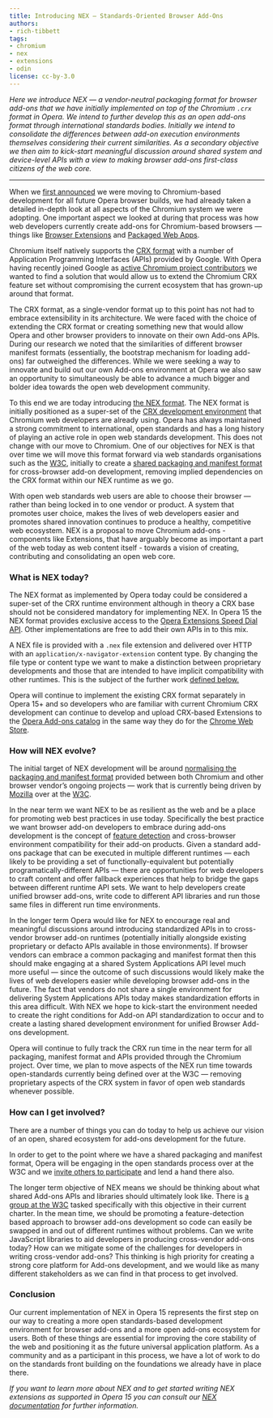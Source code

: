 ```yaml
---
title: Introducing NEX — Standards-Oriented Browser Add-Ons
authors:
- rich-tibbett
tags:
- chromium
- nex
- extensions
- odin
license: cc-by-3.0
---
```


_Here we introduce NEX — a vendor-neutral packaging format for browser add-ons that we have initially implemented on top of the Chromium `.crx` format in Opera. We intend to further develop this as an open add-ons format through international standards bodies. Initially we intend to consolidate the differences between add-on execution environments themselves considering their current similarities. As a secondary objective we then aim to kick-start meaningful discussion around shared system and device-level APIs with a view to making browser add-ons first-class citizens of the web core._

----

When we [first announced](http://business.opera.com/press/releases/general/opera-gears-up-at-300-million-users) we were moving to Chromium-based development for all future Opera browser builds, we had already taken a detailed in-depth look at all aspects of the Chromium system we were adopting. One important aspect we looked at during that process was how web developers currently create add-ons for Chromium-based browsers — things like [Browser Extensions](http://developer.chrome.com/extensions/index.html) and [Packaged Web Apps](http://developer.chrome.com/apps/about_apps.html).

Chromium itself natively supports the [CRX format](http://developer.chrome.com/extensions/crx.html) with a number of Application Programming Interfaces (APIs) provided by Google. With Opera having recently joined Google as [active Chromium project contributors](http://my.opera.com/ODIN/blog/2013/03/22/operas-webkit-patches) we wanted to find a solution that would allow us to extend the Chromium CRX feature set without compromising the current ecosystem that has grown-up around that format.

The CRX format, as a single-vendor format up to this point has not had to embrace extensibility in its architecture. We were faced with the choice of extending the CRX format or creating something new that would allow Opera and other browser providers to innovate on their own Add-ons APIs. During our research we noted that the similarities of different browser manifest formats (essentially, the bootstrap mechanism for loading add-ons) far outweighed the differences. While we were seeking a way to innovate and build out our own Add-ons environment at Opera we also saw an opportunity to simultaneously be able to advance a much bigger and bolder idea towards the open web development community.

To this end we are today introducing [the NEX format](https://dev.opera.com/extension-docs/tut_architecture_overview.html). The NEX format is initially positioned as a super-set of the [CRX development environment](http://developer.chrome.com/extensions/getstarted.html) that Chromium web developers are already using. Opera has always maintained a strong commitment to international, open standards and has a long history of playing an active role in open web standards development. This does not change with our move to Chromium. One of our objectives for NEX is that over time we will move this format forward via web standards organisations such as the [W3C](http://www.w3.org/), initially to create a [shared packaging and manifest format](http://manifest.sysapps.org) for cross-browser add-on development, removing implied dependencies on the CRX format within our NEX runtime as we go.

With open web standards web users are able to choose their browser — rather than being locked in to one vendor or product. A system that promotes user choice, makes the lives of web developers easier and promotes shared innovation continues to produce a healthy, competitive web ecosystem. NEX is a proposal to move Chromium add-ons - components like Extensions, that have arguably become as important a part of the web today as web content itself - towards a vision of creating, contributing and consolidating an open web core.

### What is NEX today?

The NEX format as implemented by Opera today could be considered a super-set of the CRX runtime environment although in theory a CRX base should not be considered mandatory for implementing NEX.  In Opera 15 the NEX format provides exclusive access to the [Opera Extensions Speed Dial API](https://dev.opera.com/articles/view/creating-opera-speed-dial-extensions/). Other implementations are free to add their own APIs in to this mix.

A NEX file is provided with a `.nex` file extension and delivered over HTTP with an `application/x-navigator-extension` content type. By changing the file type or content type we want to make a distinction between proprietary developments and those that are intended to have implicit compatibility with other runtimes. This is the subject of the further work [defined below.](#evolution)

Opera will continue to implement the existing CRX format separately in Opera 15+ and so developers who are familiar with current Chromium CRX development can continue to develop and upload CRX-based Extensions to the [Opera Add-ons catalog](https://addons.opera.com/en/extensions/) in the same way they do for the [Chrome Web Store](https://chrome.google.com/webstore).

### How will NEX evolve?

The initial target of NEX development will be around [normalising the packaging and manifest format](http://manifest.sysapps.org) provided between both Chromium and other browser vendor’s ongoing projects — work that is currently being driven by [Mozilla](http://www.mozilla.org/en-US/) over at the [W3C](http://www.w3.org/).

In the near term we want NEX to be as resilient as the web and be a place for promoting web best practices in use today. Specifically the best practice we want browser add-on developers to embrace during add-ons development is the concept of [feature detection](http://www.nczonline.net/blog/2009/12/29/feature-detection-is-not-browser-detection/) and cross-browser environment compatibility for their add-on products. Given a standard add-ons package that can be executed in multiple different runtimes — each likely to be providing a set of functionally-equivalent but potentially programatically-different APIs — there are opportunities for web developers to craft content and offer fallback experiences that help to bridge the gaps between different runtime API sets. We want to help developers create unified browser add-ons, write code to different API libraries and run those same files in different run time environments.

In the longer term Opera would like for NEX to encourage real and meaningful discussions around introducing standardized APIs in to cross-vendor browser add-on runtimes (potentially initially alongside existing proprietary or defacto APIs available in those environments). If browser vendors can embrace a common packaging and manifest format then this should make engaging at a shared System Applications API level much more useful — since the outcome of such discussions would likely make the lives of web developers easier while developing browser add-ons in the future. The fact that vendors do not share a single environment for delivering System Applications APIs today makes standardization efforts in this area difficult. With NEX we hope to kick-start the environment needed to create the right conditions for Add-on API standardization to occur and to create a lasting shared development environment for unified Browser Add-ons development.

Opera will continue to fully track the CRX run time in the near term for all packaging, manifest format and APIs provided through the Chromium project. Over time, we plan to move aspects of the NEX run time towards open-standards currently being defined over at the W3C — removing proprietary aspects of the CRX system in favor of open web standards whenever possible.

### How can I get involved?

There are a number of things you can do today to help us achieve our vision of an open, shared ecosystem for add-ons development for the future.

In order to get to the point where we have a shared packaging and manifest format, Opera will be engaging in the open standards process over at the W3C and we [invite others to participate](http://www.w3.org/2008/webapps/) and lend a hand there also.

The longer term objective of NEX means we should be thinking about what shared Add-ons APIs and libraries should ultimately look like. There is [a group at the W3C](http://www.w3.org/2012/sysapps/) tasked specifically with this objective in their current charter. In the mean time, we should be promoting a feature-detection based approach to browser add-ons development so code can easily be swapped in and out of different runtimes without problems. Can we write JavaScript libraries to aid developers in producing cross-vendor add-ons today? How can we mitigate some of the challenges for developers in writing cross-vendor add-ons? This thinking is high priority for creating a strong core platform for Add-ons development, and we would like as many different stakeholders as we can find in that process to get involved.

### Conclusion

Our current implementation of NEX in Opera 15 represents the first step on our way to creating a more open standards-based development environment for browser add-ons and a more open add-ons ecosystem for users. Both of these things are essential for improving the core stability of the web and positioning it as _the_ future universal application platform. As a community and as a participant in this process, we have a lot of work to do on the standards front building on the foundations we already have in place there.

_If you want to learn more about NEX and to get started writing NEX extensions as supported in Opera 15 you can consult our [NEX documentation](https://dev.opera.com/extension-docs/tut_architecture_overview.html) for further information._
